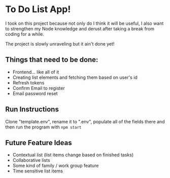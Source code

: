 # To Do List App!

I took on this project because not only do I think it will be useful, I also want to strengthen my Node knowledge and derust after taking a break from coding for a while. 

The project is slowly unraveling but it ain't done yet!

## Things that need to be done:

- Frontend... like all of it
- Creating list elements and fetching them based on user's id
- Refresh tokens
- Confirm Email to register
- Email password reset

## Run Instructions

Clone "template.env", rename it to ".env", populate all of the fields there and then run the program with `npm start`

## Future Feature Ideas
- Contextual list (list items change based on finished tasks)
- Collaborative lists
- Some kind of family / work group feature
- Time sensitive list items
